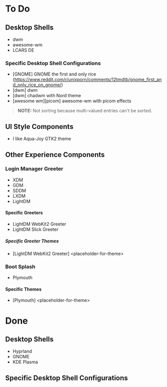 
# To Do
## Desktop Shells
- dwm
- awesome-wm
- LCARS DE
### Specific Desktop Shell Configurations
- \[GNOME\] GNOME the first and only rice (https://www.reddit.com/r/unixporn/comments/12tmdtb/gnome_first_and_only_rice_on_gnome/)
- \[dwm\] dwm
- \[dwm\] chadwm with Nord theme
- \[awesome wm\]\[picom\] awesome-wm with picom effects

> **NOTE:** Not sorting because multi-valued entries can't be sorted.
## UI Style Components
- I like Aqua-Joy GTK2 theme
## Other Experience Components
### Login Manager Greeter
- XDM
- GDM
- SDDM
- LXDM
- LightDM
#### Specific Greeters
- LightDM WebKit2 Greeter
- LightDM Slick Greeter
##### Specific Greeter Themes
- \[LightDM WebKit2 Greeter\] \<placeholder-for-theme\>
### Boot Splash
- Plymouth
#### Specific Themes
- \[Plymouth\] \<placeholder-for-theme\>
# Done
## Desktop Shells
- Hyprland
- GNOME
- KDE Plasma
## Specific Desktop Shell Configurations